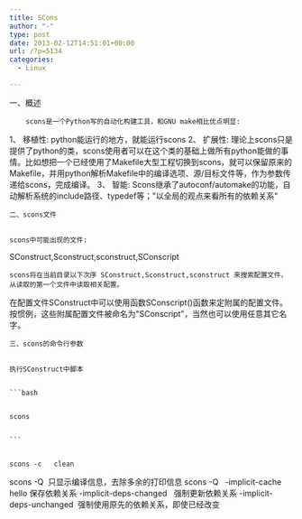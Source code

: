 ```yaml
---
title: SCons
author: "-"
type: post
date: 2013-02-12T14:51:01+00:00
url: /?p=5134
categories:
  - Linux

---
```

<p style="display: inline !important;">
  一、概述

<div id="article_content">
  
        scons是一个Python写的自动化构建工具，和GNU make相比优点明显: 
 1、 移植性: python能运行的地方，就能运行scons
 2、 扩展性: 理论上scons只是提供了python的类，scons使用者可以在这个类的基础上做所有python能做的事情。比如想把一个已经使用了Makefile大型工程切换到scons，就可以保留原来的Makefile，并用python解析Makefile中的编译选项、源/目标文件等，作为参数传递给scons，完成编译。
 3、 智能: Scons继承了autoconf/automake的功能，自动解析系统的include路径、typedef等；"以全局的观点来看所有的依赖关系"
  
  
    二、scons文件
  
  
    scons中可能出现的文件: 
 SConstruct,Sconstruct,sconstruct,SConscript
  
  
    scons将在当前目录以下次序 SConstruct,Sconstruct,sconstruct 来搜索配置文件，从读取的第一个文件中读取相关配置。
 在配置文件SConstruct中可以使用函数SConscript()函数来定附属的配置文件。按惯例，这些附属配置文件被命名为"SConscript"，当然也可以使用任意其它名字。
  
  
    三、scons的命令行参数
  
  
    执行SConstruct中脚本
  
  
    ```bash
  
  
    scons
  
  
    ```
  
  
    scons -c   clean
 scons -Q  只显示编译信息，去除多余的打印信息
 scons -Q   -implicit-cache hello 保存依赖关系
 -implicit-deps-changed   强制更新依赖关系
 -implicit-deps-unchanged  强制使用原先的依赖关系，即使已经改变
  
